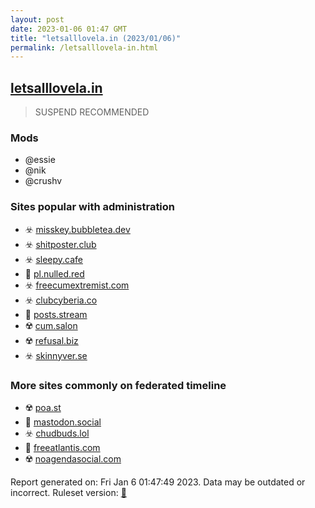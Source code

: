 ```yaml
---
layout: post
date: 2023-01-06 01:47 GMT
title: "letsalllovela.in (2023/01/06)"
permalink: /letsalllovela-in.html
---
```



## [letsalllovela.in](https://letsalllovela.in)

> SUSPEND RECOMMENDED

### Mods
 * @essie
 * @nik
 * @crushv

### Sites popular with administration

* ☣️ [misskey.bubbletea.dev](/misskey-bubbletea-dev.html)
* ☣️ [shitposter.club](/shitposter-club.html)
* ☣️ [sleepy.cafe](/sleepy-cafe.html)
* 🐘 [pl.nulled.red](/pl-nulled-red.html)
* ☣️ [freecumextremist.com](/freecumextremist-com.html)
* ☣️ [clubcyberia.co](/clubcyberia-co.html)
* 🐘 [posts.stream](/posts-stream.html)
* ☢️ [cum.salon](/cum-salon.html)
* ☢️ [refusal.biz](/refusal-biz.html)
* ☣️ [skinnyver.se](/skinnyver-se.html)

### More sites commonly on federated timeline

* ☢️ [poa.st](/poa-st.html)
* 🐘 [mastodon.social](/mastodon-social.html)
* ☣️ [chudbuds.lol](/chudbuds-lol.html)
* 🚫 [freeatlantis.com](/freeatlantis-com.html)
* ☢️ [noagendasocial.com](/noagendasocial-com.html)

Report generated on: Fri Jan  6 01:47:49 2023. Data may be outdated or incorrect.
Ruleset version: [🏀](/version-basketball)
